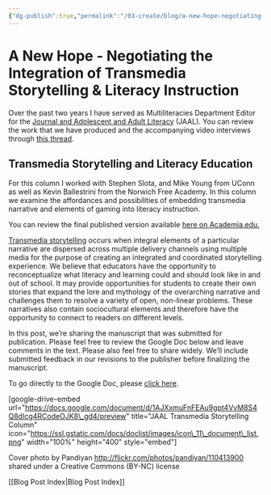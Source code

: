 ```yaml
---
{"dg-publish":true,"permalink":"/03-create/blog/a-new-hope-negotiating-the-integration-of-transmedia-storytelling-and-literacy-instruction/","title":"A New Hope: Negotiating the Integration of Transmedia Storytelling & Literacy Instruction","tags":["jaal","online-content-construction","blog-post"]}
---
```


# A New Hope - Negotiating the Integration of Transmedia Storytelling & Literacy Instruction

Over the past two years I have served as Multiliteracies Department Editor for the [Journal and Adolescent and Adult Literacy](http://www.reading.org/general/publications/journals/jaal.aspx) (JAAL). You can review the work that we have produced and the accompanying video interviews through [this thread](http://wiobyrne.com/tag/jaal/).

## Transmedia Storytelling and Literacy Education

For this column I worked with Stephen Slota, and Mike Young from UConn as well as Kevin Ballestrini from the Norwich Free Academy. In this column we examine the affordances and possibilities of embedding transmedia narrative and elements of gaming into literacy instruction.

You can review the final published version available [here on Academia.edu.](https://www.academia.edu/24804332/A_New_Hope_Negotiating_the_Integration_of_Transmedia_Storytelling_and_Literacy_Instruction)

[Transmedia storytelling](http://wiobyrne.com/transmedia-storytelling/) occurs when integral elements of a particular narrative are dispersed across multiple delivery channels using multiple media for the purpose of creating an integrated and coordinated storytelling experience. We believe that educators have the opportunity to reconceptualize what literacy and learning could and should look like in and out of school. It may provide opportunities for students to create their own stories that expand the lore and mythology of the overarching narrative and challenges them to resolve a variety of open, non-linear problems. These narratives also contain sociocultural elements and therefore have the opportunity to connect to readers on different levels. 

In this post, we’re sharing the manuscript that was submitted for publication. Please feel free to review the Google Doc below and leave comments in the text. Please also feel free to share widely. We’ll include submitted feedback in our revisions to the publisher before finalizing the manuscript.

To go directly to the Google Doc, please [click here](https://docs.google.com/document/d/1AJXxmuFnFEAu9gpt4VvM8S4Q8dIcg4RCodeOJK8_gd4/edit).

\[google-drive-embed url="https://docs.google.com/document/d/1AJXxmuFnFEAu9gpt4VvM8S4Q8dIcg4RCodeOJK8\_gd4/preview" title="JAAL Transmedia Storytelling Column" icon="https://ssl.gstatic.com/docs/doclist/images/icon\_11\_document\_list.png" width="100%" height="400" style="embed"\]

Cover photo by Pandiyan http://flickr.com/photos/pandiyan/110413900 shared under a Creative Commons (BY-NC) license

[[Blog Post Index\|Blog Post Index]]